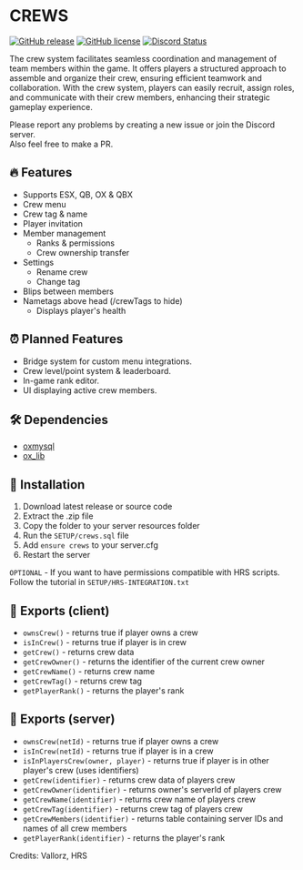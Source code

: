 # CREWS
[![GitHub release](https://img.shields.io/github/v/release/LikeManTV/crews.svg)](https://github.com/LikeManTV/crews/releases/latest)
[![GitHub license](https://img.shields.io/github/license/LikeManTV/crews.svg)](LICENSE)
<a href="https://discordapp.com/invite/55aQNKzQVW" title="Chat on Discord"><img alt="Discord Status" src="https://discordapp.com/api/guilds/912329245789933569/widget.png"></a>

The crew system facilitates seamless coordination and management of team members within the game. It offers players a structured approach to assemble and organize their crew, ensuring efficient teamwork and collaboration. With the crew system, players can easily recruit, assign roles, and communicate with their crew members, enhancing their strategic gameplay experience.

Please report any problems by creating a new issue or join the Discord server.<br/>
Also feel free to make a PR.

## 🔥 Features
- Supports ESX, QB, OX & QBX
- Crew menu
- Crew tag & name
- Player invitation
- Member management
  - Ranks & permissions
  - Crew ownership transfer
- Settings
  - Rename crew
  - Change tag
- Blips between members
- Nametags above head (/crewTags to hide)
  - Displays player's health
 
## ⏰ Planned Features
- Bridge system for custom menu integrations.
- Crew level/point system & leaderboard.
- In-game rank editor.
- UI displaying active crew members.

## 🛠️ Dependencies
- [oxmysql](https://github.com/overextended/oxmysql)
- [ox_lib](https://github.com/overextended/ox_lib)

## 📲 Installation
1. Download latest release or source code
2. Extract the .zip file
3. Copy the folder to your server resources folder
4. Run the `SETUP/crews.sql` file
5. Add `ensure crews` to your server.cfg
6. Restart the server

`OPTIONAL` - If you want to have permissions compatible with HRS scripts.<br>
Follow the tutorial in `SETUP/HRS-INTEGRATION.txt`

## 📝 Exports (client)
- `ownsCrew()` - returns true if player owns a crew
- `isInCrew()` - returns true if player is in crew
- `getCrew()` - returns crew data
- `getCrewOwner()` - returns the identifier of the current crew owner
- `getCrewName()` - returns crew name
- `getCrewTag()` - returns crew tag
- `getPlayerRank()` - returns the player's rank

## 📝 Exports (server)
- `ownsCrew(netId)` - returns true if player owns a crew
- `isInCrew(netId)` - returns true if player is in a crew
- `isInPlayersCrew(owner, player)` - returns true if player is in other player's crew (uses identifiers)
- `getCrew(identifier)` - returns crew data of players crew
- `getCrewOwner(identifier)` - returns owner's serverId of players crew
- `getCrewName(identifier)` - returns crew name of players crew
- `getCrewTag(identifier)` - returns crew tag of players crew
- `getCrewMembers(identifier)` - returns table containing server IDs and names of all crew members
- `getPlayerRank(identifier)` - returns the player's rank

Credits: Vallorz, HRS
